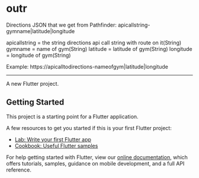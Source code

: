 # outr

Directions JSON that we get from Pathfinder:
apicallstring-gymname|latitude|longitude

apicallstring = the string directions api call string with route on it(String)
gymname = name of gym(String)
latitude = latitude of gym(String)
longitude = longitude of gym(String)

Example:
https://apicalltodirections-nameofgym|latitude|longitude

-------------------------------------

A new Flutter project.

## Getting Started

This project is a starting point for a Flutter application.

A few resources to get you started if this is your first Flutter project:

- [Lab: Write your first Flutter app](https://flutter.dev/docs/get-started/codelab)
- [Cookbook: Useful Flutter samples](https://flutter.dev/docs/cookbook)

For help getting started with Flutter, view our
[online documentation](https://flutter.dev/docs), which offers tutorials,
samples, guidance on mobile development, and a full API reference.
